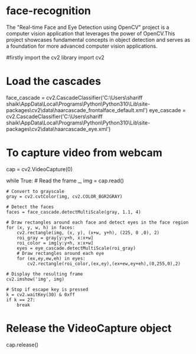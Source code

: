 # face-recognition
The "Real-time Face and Eye Detection using OpenCV" project is a computer vision application that leverages the power of OpenCV.This project showcases fundamental concepts in object detection and serves as a foundation for more advanced computer vision applications.

#firstly import the cv2 library
import cv2

# Load the cascades
face_cascade = cv2.CascadeClassifier('C:\\Users\\shariff shaik\\AppData\\Local\\Programs\\Python\\Python310\\Lib\\site-packages\\cv2\\data\\haarcascade_frontalface_default.xml')
eye_cascade = cv2.CascadeClassifier('C:\\Users\\shariff shaik\\AppData\\Local\\Programs\\Python\\Python310\\Lib\\site-packages\\cv2\\data\\haarcascade_eye.xml')

# To capture video from webcam
cap = cv2.VideoCapture(0)

while True:
    # Read the frame
    _, img = cap.read()

    # Convert to grayscale
    gray = cv2.cvtColor(img, cv2.COLOR_BGR2GRAY)

    # Detect the faces
    faces = face_cascade.detectMultiScale(gray, 1.1, 4)

    # Draw rectangles around each face and detect eyes in the face region
    for (x, y, w, h) in faces:
        cv2.rectangle(img, (x, y), (x+w, y+h), (225, 0 ,0), 2)
        roi_gray = gray[y:y+h, x:x+w]
        roi_color = img[y:y+h, x:x+w]
        eyes = eye_cascade.detectMultiScale(roi_gray)
        # Draw rectangles around each eye
        for (ex,ey,ew,eh) in eyes:
            cv2.rectangle(roi_color,(ex,ey),(ex+ew,ey+eh),(0,255,0),2)

    # Display the resulting frame
    cv2.imshow('img', img)

    # Stop if escape key is pressed
    k = cv2.waitKey(30) & 0xff
    if k == 27:
        break

# Release the VideoCapture object
cap.release()

